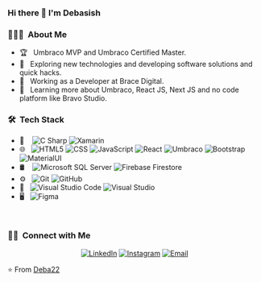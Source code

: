 ### Hi there 👋 I'm Debasish

<h3> 👨🏻‍💻 &nbsp;About Me </h3>

- 🏆 &nbsp; Umbraco MVP and Umbraco Certified Master.
- 🤔 &nbsp; Exploring new technologies and developing software solutions and quick hacks.
- 💼 &nbsp; Working as a Developer at Brace Digital.
- 🌱 &nbsp; Learning more about Umbraco, React JS, Next JS and no code platform like Bravo Studio.

<h3> 🛠 &nbsp;Tech Stack</h3>

- 📱 &nbsp;&nbsp;
  ![C Sharp](https://img.shields.io/badge/-C%20Sharp-231e4f?style=flat&logo=c-sharp)
  ![Xamarin](https://img.shields.io/badge/-Xamarin-231e4f?style=flat&logo=Xamarin)
- 🌐 &nbsp;
  ![HTML5](https://img.shields.io/badge/-HTML5-231e4f?style=flat&logo=HTML5)
  ![CSS](https://img.shields.io/badge/-CSS-231e4f?style=flat&logo=CSS3&logoColor=1572B6)
  ![JavaScript](https://img.shields.io/badge/-JavaScript-231e4f?style=flat&logo=javascript)
  ![React](https://img.shields.io/badge/-React-231e4f?style=flat&logo=react)
  ![Umbraco](https://img.shields.io/badge/-Umbraco-231e4f?style=flat&logo=umbraco)
  ![Bootstrap](https://img.shields.io/badge/-Bootstrap-231e4f?style=flat&logo=bootstrap&logoColor=563D7C)
  ![MaterialUI](https://img.shields.io/badge/-MaterialUI-231e4f?style=flat&logo=Material-UI)
- 🛢 &nbsp;&nbsp;
  ![Microsoft SQL Server](https://img.shields.io/badge/-Microsoft%20SQL%20Server-231e4f?style=flat&logo=Microsoft-SQL-Server)
  ![Firebase Firestore](https://img.shields.io/badge/-Firebase%20Firestore-231e4f?style=flat&logo=Firebase)
- ⚙️ &nbsp;
  ![Git](https://img.shields.io/badge/-Git-231e4f?style=flat&logo=git)
  ![GitHub](https://img.shields.io/badge/-GitHub-231e4f?style=flat&logo=github)
- 🔧 &nbsp;
  ![Visual Studio Code](https://img.shields.io/badge/-Visual%20Studio%20Code-231e4f?style=flat&logo=visual-studio-code&logoColor=007ACC)
  ![Visual Studio](https://img.shields.io/badge/-Visual%20Studio-231e4f?style=flat&logo=visual-studio&logoColor=007ACC)
- 🖥 &nbsp;
  ![Figma](https://img.shields.io/badge/-Figma-231e4f?style=flat&logo=figma)

<br/>


<h3> 🤝🏻 &nbsp;Connect with Me </h3>

<p align="center">
<a href="https://www.linkedin.com/in/debasish-gracias-47456a136"><img alt="LinkedIn" src="https://img.shields.io/badge/Debasish%20Gracias-3423A6?style=flat-square&logo=linkedin&logoColor=white"></a>
<a href="https://www.instagram.com/deba_gracias/"><img alt="Instagram" src="https://img.shields.io/badge/debasish__-E4405F?style=flat-square&logo=instagram&logoColor=white"></a>
<a href="mailto:debagracias@gmail.com"><img alt="Email" src="https://img.shields.io/badge/debagracias@gmail.com-D14836?style=flat-square&logo=gmail&logoColor=white"></a>
</p>

⭐️ From [Deba22](https://github.com/Deba22)

<!--
**Deba22/Deba22** is a ✨ _special_ ✨ repository because its `README.md` (this file) appears on your GitHub profile.

Here are some ideas to get you started:

- 🔭 I’m currently working on ...
- 🌱 I’m currently learning ...
- 👯 I’m looking to collaborate on ...
- 🤔 I’m looking for help with ...
- 💬 Ask me about ...
- 📫 How to reach me: ...
- 😄 Pronouns: ...
- ⚡ Fun fact: ...
<a href="https://www.adityavsingh.com/"><img alt="Website" src="https://img.shields.io/badge/Website-www.adityavsingh.com-blue?style=flat-square&logo=google-chrome"></a>

<a href="https://github.com/Deba22">
  <img height="180em" width="500em" src="https://github-readme-stats.vercel.app/api?username=Deba22&theme=buefy&show_icons=true" />
  <img height="180em" width="500em" src="https://github-readme-stats.vercel.app/api/top-langs/?username=Deba22&theme=buefy&layout=compact" />
</a>

<br/>
-->
